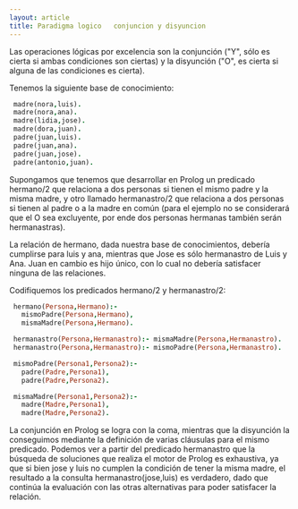 ```yaml
---
layout: article
title: Paradigma logico   conjuncion y disyuncion
---
```


Las operaciones lógicas por excelencia son la conjunción ("Y", sólo es cierta si ambas condiciones son ciertas) y la disyunción ("O", es cierta si alguna de las condiciones es cierta).

Tenemos la siguiente base de conocimiento:

```prolog
 madre(nora,luis).
 madre(nora,ana).
 madre(lidia,jose).
 madre(dora,juan).
 padre(juan,luis).
 padre(juan,ana).
 padre(juan,jose).
 padre(antonio,juan).
```

Supongamos que tenemos que desarrollar en Prolog un predicado hermano/2 que relaciona a dos personas si tienen el mismo padre y la misma madre, y otro llamado hermanastro/2 que relaciona a dos personas si tienen al padre o a la madre en común (para el ejemplo no se considerará que el O sea excluyente, por ende dos personas hermanas también serán hermanastras).

La relación de hermano, dada nuestra base de conocimientos, debería cumplirse para luis y ana, mientras que Jose es sólo hermanastro de Luis y Ana. Juan en cambio es hijo único, con lo cual no debería satisfacer ninguna de las relaciones.

Codifiquemos los predicados hermano/2 y hermanastro/2:

```prolog
 hermano(Persona,Hermano):-
   mismoPadre(Persona,Hermano),
   mismaMadre(Persona,Hermano).

 hermanastro(Persona,Hermanastro):- mismaMadre(Persona,Hermanastro).
 hermanastro(Persona,Hermanastro):- mismoPadre(Persona,Hermanastro).

 mismoPadre(Persona1,Persona2):- 
   padre(Padre,Persona1),
   padre(Padre,Persona2).

 mismaMadre(Persona1,Persona2):- 
   madre(Madre,Persona1),
   madre(Madre,Persona2).
```

La conjunción en Prolog se logra con la coma, mientras que la disyunción la conseguimos mediante la definición de varias cláusulas para el mismo predicado. Podemos ver a partir del predicado hermanastro que la búsqueda de soluciones que realiza el motor de Prolog es exhaustiva, ya que si bien jose y luis no cumplen la condición de tener la misma madre, el resultado a la consulta hermanastro(jose,luis) es verdadero, dado que continúa la evaluación con las otras alternativas para poder satisfacer la relación.
